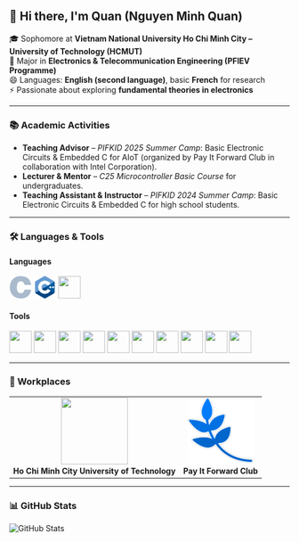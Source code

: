 ## 👋 Hi there, I'm Quan (Nguyen Minh Quan)

🎓 Sophomore at **Vietnam National University Ho Chi Minh City – University of Technology (HCMUT)**  
🌱 Major in **Electronics & Telecommunication Engineering (PFIEV Programme)**  
😄 Languages: **English (second language)**, basic **French** for research  
⚡ Passionate about exploring **fundamental theories in electronics**

---

### 📚 Academic Activities
- **Teaching Advisor** – *PIFKID 2025 Summer Camp*: Basic Electronic Circuits & Embedded C for AIoT (organized by Pay It Forward Club in collaboration with Intel Corporation).  
- **Lecturer & Mentor** – *C25 Microcontroller Basic Course* for undergraduates.  
- **Teaching Assistant & Instructor** – *PIFKID 2024 Summer Camp*: Basic Electronic Circuits & Embedded C for high school students.  

---

### 🛠️ Languages & Tools

#### Languages
<p align="left">
  <a href="https://www.cprogramming.com/" target="_blank"><img src="https://raw.githubusercontent.com/devicons/devicon/master/icons/c/c-original.svg" width="40" height="40"/></a>
  <a href="https://www.w3schools.com/cpp/" target="_blank"><img src="https://raw.githubusercontent.com/devicons/devicon/master/icons/cplusplus/cplusplus-original.svg" width="40" height="40"/></a>
  <a href="https://www.overleaf.com/" target="_blank"><img src="https://upload.wikimedia.org/wikipedia/commons/9/92/LaTeX_logo.svg" width="40" height="40"/></a>
</p>

####  Tools
<p align="left">
  <a href="https://www.qt.io/" target="_blank"><img src="https://cdn.jsdelivr.net/gh/devicons/devicon/icons/qt/qt-original.svg" width="40" height="40"/></a>
  <a href="https://www.st.com/en/development-tools/stm32cubeide.html" target="_blank"><img src="https://www.st.com/bin/ecommerce/api/image.PF267946.en.feature-description-include-personalized-no-cpn-large.jpg" width="40" height="40"/></a>
  <a href="https://code.visualstudio.com/" target="_blank"><img src="https://cdn.jsdelivr.net/gh/devicons/devicon/icons/vscode/vscode-original.svg" width="40" height="40"/></a>
  <a href="https://www.altium.com/" target="_blank"><img src="https://upload.wikimedia.org/wikipedia/commons/e/ea/Altium_Designer_Logo.png" width="40" height="40"/></a>
  <a href="https://www.arduino.cc/" target="_blank"><img src="https://cdn.worldvectorlogo.com/logos/arduino-1.svg" width="40" height="40"/></a>
  <a href="https://matlab.mathworks.com/" target="_blank"><img src="https://upload.wikimedia.org/wikipedia/commons/2/21/Matlab_Logo.png" width="40" height="40"/></a>
  <a href="https://www.cadence.com/en_US/home/tools/pcb-design-and-analysis/orcad.html" target="_blank"><img src="https://upload.wikimedia.org/wikipedia/commons/6/6a/OrCAD_Logo.svg" width="40" height="40"/></a>
  <a href="https://e-ra.io/" target="_blank"><img src="https://app.e-ra.io/static/media/era-logo.a29a4f31179a242b4f3d7e587b0f3949.svg" width="40" height="40"/></a>
  <a href="https://www.freertos.org/" target="_blank"><img src="https://www.freertos.org/media/2023/logo.png" width="40" height="40"/></a>
  <a href="https://ubuntu.com/" target="_blank"><img src="https://cdn.jsdelivr.net/gh/devicons/devicon/icons/ubuntu/ubuntu-plain.svg" width="40" height="40"/></a>
</p>


---

### 🏫 Workplaces
<table>
  <tr>
    <td align="center">
      <a href="https://hcmut.edu.vn/" target="_blank">
        <img src="https://github.com/duyfx9/duyfx9/blob/main/Icons/bku.ico" width="120" height="120"/>
      </a>
      <br/><b>Ho Chi Minh City University of Technology</b>
    </td>
    <td align="center">
      <a href="https://payitforward.edu.vn" target="_blank">
        <img src="https://github.com/duyfx9/duyfx9/blob/main/Icons/PIF_Leaf.png" width="120" height="120"/>
      </a>
      <br/><b>Pay It Forward Club</b>
    </td>
  </tr>
</table>

---

### 📊 GitHub Stats
![GitHub Stats](https://github-readme-stats.vercel.app/api?username=QuanNguyenMinh1&show_icons=true&theme=tokyonight)
